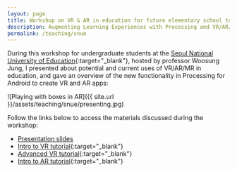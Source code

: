 ```yaml
---
layout: page
title: Workshop on VR & AR in education for future elementary school teachers
description: Augmenting Learning Experiences with Processing and VR/AR/MR, SNUE, Seoul, South Korea (November 2019)
permalink: /teaching/snue
---
```


During this workshop for undergraduate students at the [Seoul National University of Education](http://www.snue.ac.kr/eng/index.do){:target="_blank"}, hosted by professor Woosung Jung, I presented about potential and current uses of VR/AR/MR in education, and gave an overview of the new functionality in Processing for Android to create VR and AR apps: 

![Playing with boxes in AR]({{ site.url }}/assets/teaching/snue/presenting.jpg)

Follow the links below to access the materials discussed during the workshop: 

* [Presentation slides](https://portfolio.andrescolubri.net/presentations/xr-slides-snue-2019.zip)
* [Intro to VR tutorial](https://android.processing.org/tutorials/vr_intro/index.html){:target="_blank"}
* [Advanced VR tutorial](https://android.processing.org/tutorials/vr_advanced/index.html){:target="_blank"}
* [Intro to AR tutorial](https://android.processing.org/tutorials/ar_intro/index.html){:target="_blank"}
